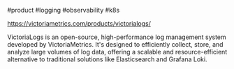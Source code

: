 #product #logging #observability #k8s 

https://victoriametrics.com/products/victorialogs/

VictoriaLogs is an open-source, high-performance log management system developed by VictoriaMetrics. It's designed to efficiently collect, store, and analyze large volumes of log data, offering a scalable and resource-efficient alternative to traditional solutions like Elasticsearch and Grafana Loki.